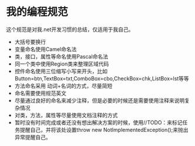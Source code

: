 # 我的编程规范

这个规范是对我.net开发习惯的总结，仅适用于我自己。
* 大括号要换行
* 变量命名使用Camel命名法
* 类，接口，属性等命名使用Pascal命名法
* 同一个类中使用Region类来整理区域代码
* 控件命名使用三位缩写小写来开头，比如Button=btn,TextBox=txt,ComboBox=cbo,CheckBox=chk,ListBox=lst等等
* 方法命名采用 动词+名词的方式，尽量简短
* 命名需要使用规范英文
* 尽量通过良好的命名来减少注释，但是必要的时候还是需要使用注释来说明复杂情况
* 对类，方法，属性等尽量使用文档注释的方式
* 暂时没有时间完成或者还没有想出解决方案的时候，使用//TODO：来标记任务提醒自己，并将该处设置throw new NotImplementedException();来抛出异常提醒自己。


